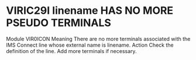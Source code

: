 # VIRIC29I linename HAS NO MORE PSEUDO TERMINALS
Module
    VIR0ICON
Meaning
    There are no more terminals associated with the IMS Connect line whose external name is linename.
Action
    Check the definition of the line. Add more terminals if necessary.
